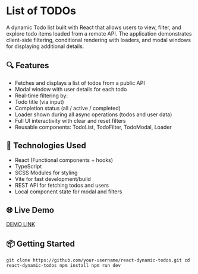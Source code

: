 # List of TODOs
A dynamic Todo list built with React that allows users to view, filter, and explore todo items loaded from a remote API. The application demonstrates client-side filtering, conditional rendering with loaders, and modal windows for displaying additional details.

## 🔍 Features

- Fetches and displays a list of todos from a public API
- Modal window with user details for each todo
- Real-time filtering by:
- Todo title (via input)
- Completion status (all / active / completed)
- Loader shown during all async operations (todos and user data)
- Full UI interactivity with clear and reset filters
- Reusable components: TodoList, TodoFilter, TodoModal, Loader

## 🚀 Technologies Used

- React (Functional components + hooks)
- TypeScript
- SCSS Modules for styling
- Vite for fast development/build
- REST API for fetching todos and users
- Local component state for modal and filters

## 🌐 Live Demo
[DEMO LINK](https://MariiaKapustkina.github.io/list_of_todos/)

## 📦 Getting Started

`git clone https://github.com/your-username/react-dynamic-todos.git
cd react-dynamic-todos
npm install
npm run dev`
